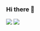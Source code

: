 ### Hi there 👋

<!--
**zlaazlaa/zlaazlaa** is a ✨ _special_ ✨ repository because its `README.md` (this file) appears on your GitHub profile.

Here are some ideas to get you started:

- 🔭 I’m currently working on ...
- 🌱 I’m currently learning ...
- 👯 I’m looking to collaborate on ...
- 🤔 I’m looking for help with ...
- 💬 Ask me about ...
- 📫 How to reach me: ...
- 😄 Pronouns: ...
- ⚡ Fun fact: ...
-->
<img src="https://github-readme-stats.vercel.app/api?username=zlaazlaa&show_icons=true&hide_border=true">
<img src="https://github-readme-stats.vercel.app/api/top-langs/?username=zlaazlaa&hide_border=true">
